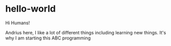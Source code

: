 # hello-world
Hi Humans!

Andrius here, I like a lot of different things including learning new things. 
It's why I am starting this ABC programming
